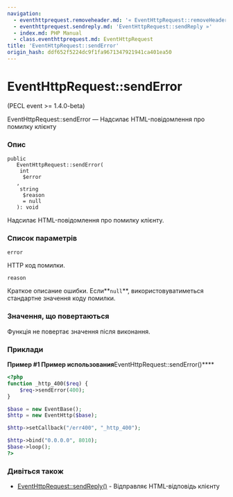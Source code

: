 ```yaml
---
navigation:
  - eventhttprequest.removeheader.md: '« EventHttpRequest::removeHeader'
  - eventhttprequest.sendreply.md: 'EventHttpRequest::sendReply »'
  - index.md: PHP Manual
  - class.eventhttprequest.md: EventHttpRequest
title: 'EventHttpRequest::sendError'
origin_hash: ddf652f5224dc9f1fa9671347921941ca401ea50
---
```

# EventHttpRequest::sendError

(PECL event >= 1.4.0-beta)

EventHttpRequest::sendError — Надсилає HTML-повідомлення про помилку клієнту

### Опис

```methodsynopsis
public
   EventHttpRequest::sendError(
    int
     $error
   , 
    string
     $reason
     = null
   ): void
```

Надсилає HTML-повідомлення про помилку клієнту.

### Список параметрів

`error`

HTTP код помилки.

`reason`

Краткое описание ошибки. Если\*\*`null`\*\*, використовуватиметься стандартне значення коду помилки.

### Значення, що повертаються

Функція не повертає значення після виконання.

### Приклади

**Пример #1 Пример использования**EventHttpRequest::sendError()\*\*\*\*

```php
<?php
function _http_400($req) {
    $req->sendError(400);
}

$base = new EventBase();
$http = new EventHttp($base);

$http->setCallback("/err400", "_http_400");

$http->bind("0.0.0.0", 8010);
$base->loop();
?>
```

### Дивіться також

-   [EventHttpRequest::sendReply()](eventhttprequest.sendreply.md) \- Відправляє HTML-відповідь клієнту
